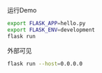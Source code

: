 运行Demo

```bash
export FLASK_APP=hello.py
export FLASK_ENV=development
flask run
```

外部可见
```bash
flask run --host=0.0.0.0
```